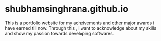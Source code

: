 # shubhamsinghrana.github.io
This is a portfolio website for my acheivements and other major awards i have earned till now.
Through this , i want to acknowledge about my skills and show my passion towards developing softwares.
